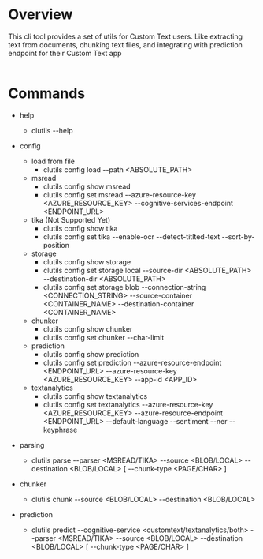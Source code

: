 # Overview

This cli tool provides a set of utils for Custom Text users.
Like extracting text from documents, chunking text files, and integrating with prediction endpoint for their Custom Text app
<br/><br/>



# Commands
<!-- commands -->
- help
    - clutils --help

- config
    - load from file
        - clutils config load --path <ABSOLUTE_PATH>
    - msread
        - clutils config show msread
        - clutils config set msread --azure-resource-key <AZURE_RESOURCE_KEY> --cognitive-services-endpoint <ENDPOINT_URL>
    - tika (Not Supported Yet)
        - clutils config show tika
        - clutils config set tika --enable-ocr <BOOLEAN> --detect-titlted-text <BOOLEAN> --sort-by-position <BOOLEAN>
    - storage
        - clutils config show storage
        - clutils config set storage local --source-dir <ABSOLUTE_PATH> --destination-dir <ABSOLUTE_PATH> 
        - clutils config set storage blob --connection-string <CONNECTION_STRING> --source-container <CONTAINER_NAME> --destination-container <CONTAINER_NAME> 
    - chunker
        - clutils config show chunker
        - clutils config set chunker --char-limit <NUMBER>
    - prediction
        - clutils config show prediction
        - clutils config set prediction --azure-resource-endpoint <ENDPOINT_URL> --azure-resource-key <AZURE_RESOURCE_KEY> --app-id <APP_ID>
    - textanalytics
        - clutils config show textanalytics
        - clutils config set textanalytics --azure-resource-key <AZURE_RESOURCE_KEY> --azure-resource-endpoint <ENDPOINT_URL> --default-language <LANGUAGE> --sentiment <BOOLEAN> --ner <BOOLEAN> --keyphrase <BOOLEAN>

- parsing
    - clutils parse --parser <MSREAD/TIKA> --source <BLOB/LOCAL> --destination <BLOB/LOCAL> [ --chunk-type <PAGE/CHAR> ]

- chunker
    - clutils chunk --source <BLOB/LOCAL> --destination <BLOB/LOCAL>

- prediction
    - clutils predict --cognitive-service <customtext/textanalytics/both> --parser <MSREAD/TIKA> --source <BLOB/LOCAL> --destination <BLOB/LOCAL> [ --chunk-type <PAGE/CHAR> ]
